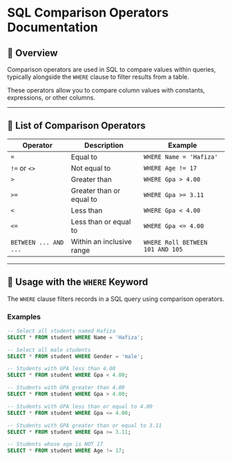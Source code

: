 # SQL Comparison Operators Documentation

## 📘 Overview
Comparison operators are used in SQL to compare values within queries, typically alongside the `WHERE` clause to filter results from a table.

These operators allow you to compare column values with constants, expressions, or other columns.

---

## 🧩 List of Comparison Operators

| Operator | Description | Example |
|-----------|--------------|----------|
| `=` | Equal to | `WHERE Name = 'Hafiza'` |
| `!=` or `<>` | Not equal to | `WHERE Age != 17` |
| `>` | Greater than | `WHERE Gpa > 4.00` |
| `>=` | Greater than or equal to | `WHERE Gpa >= 3.11` |
| `<` | Less than | `WHERE Gpa < 4.00` |
| `<=` | Less than or equal to | `WHERE Gpa <= 4.00` |
| `BETWEEN ... AND ...` | Within an inclusive range | `WHERE Roll BETWEEN 101 AND 105` |

---

## 🧠 Usage with the `WHERE` Keyword

The `WHERE` clause filters records in a SQL query using comparison operators.

### Examples

```sql
-- Select all students named Hafiza
SELECT * FROM student WHERE Name = 'Hafiza';

-- Select all male students
SELECT * FROM student WHERE Gender = 'male';

-- Students with GPA less than 4.00
SELECT * FROM student WHERE Gpa < 4.00;

-- Students with GPA greater than 4.00
SELECT * FROM student WHERE Gpa > 4.00;

-- Students with GPA less than or equal to 4.00
SELECT * FROM student WHERE Gpa <= 4.00;

-- Students with GPA greater than or equal to 3.11
SELECT * FROM student WHERE Gpa >= 3.11;

-- Students whose age is NOT 17
SELECT * FROM student WHERE Age != 17;
